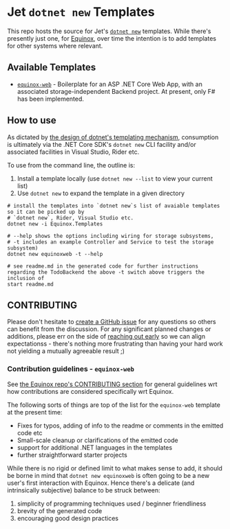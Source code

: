 # Jet `dotnet new` Templates

This repo hosts the source for Jet's [`dotnet new`](https://docs.microsoft.com/en-us/dotnet/core/tools/dotnet-new) templates. While there's presently just one, for [Equinox](https://github.com/jet/equinox), over time the intention is to add templates for other systems where relevant.

## Available Templates

- [`equinox-web`](equinox-web/readme.md) - Boilerplate for an ASP .NET Core Web App, with an associated storage-independent Backend project. At present, only F# has been implemented.

## How to use

As dictated by [the design of dotnet's templating mechanism](https://github.com/dotnet/templating/), consumption is ultimately via the .NET Core SDK's `dotnet new` CLI facility and/or associated facilities in Visual Studio, Rider etc.

To use from the command line, the outline is:
  1. Install a template locally (use `dotnet new --list` to view your current list)
  2. Use `dotnet new` to expand the template in a given directory

    # install the templates into `dotnet new`s list of avaiable templates so it can be picked up by
    # `dotnet new`, Rider, Visual Studio etc.
    dotnet new -i Equinox.Templates

    # --help shows the options including wiring for storage subsystems,
    # -t includes an example Controller and Service to test the storage subsystem)
    dotnet new equinoxweb -t --help

    # see readme.md in the generated code for further instructions regarding the TodoBackend the above -t switch above triggers the inclusion of
    start readme.md

## CONTRIBUTING

Please don't hesitate to [create a GitHub issue](https://github.com/jet/dotnet-templates/issues/new) for any questions so others can benefit from the discussion. For any significant planned changes or additions, please err on the side of [reaching out early](https://github.com/jet/dotnet-templates/issues/new) so we can align expectationss - there's nothing more frustrating than having your hard work not yielding a mutually agreeable result ;)

### Contribution guidelines - `equinox-web`

See [the Equinox repo's CONTRIBUTING section](https://github.com/jet/equinox/blob/master/README.md#contributing) for general guidelines wrt how contributions are considered specifically wrt Equinox.

The following sorts of things are top of the list for the `equinox-web` template at the present time:

- Fixes for typos, adding of info to the readme or comments in the emitted code etc
- Small-scale cleanup or clarifications of the emitted code
- support for additional .NET languages in the templates
- further straightforward starter projects

While there is no rigid or defined limit to what makes sense to add, it should be borne in mind that `dotnet new equinoxweb` is often going to be a new user's first interaction with Equinox. Hence there's a delicate (and intrinsically subjective) balance to be struck between:

  1. simplicity of programming techniques used / beginner friendliness
  2. brevity of the generated code
  3. encouraging good design practices